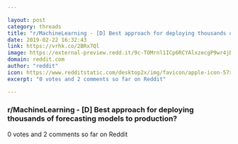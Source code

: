 ```yaml
---

layout: post
category: threads
title: "r/MachineLearning - [D] Best approach for deploying thousands of forecasting models to production?"
date: 2019-02-22 16:32:43
link: https://vrhk.co/2BRx7Ql
image: https://external-preview.redd.it/9c-TOMrnl1ICp6RCYAlxzecgP9wr4jDCLEovh9W4yDc.jpg?auto=webp&s=2af225ca0ba58757fddf5538fb9b2b3625d49d5f
domain: reddit.com
author: "reddit"
icon: https://www.redditstatic.com/desktop2x/img/favicon/apple-icon-57x57.png
excerpt: "0 votes and 2 comments so far on Reddit"

---
```


### r/MachineLearning - [D] Best approach for deploying thousands of forecasting models to production?

0 votes and 2 comments so far on Reddit
